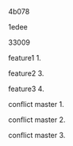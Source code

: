 4b078

1edee

33009

feature1 1.

feature2 3.

feature3 4.

conflict master 1.

conflict master 2.

conflict master 3.